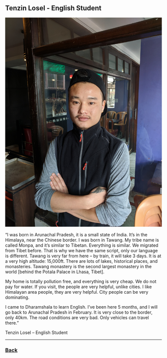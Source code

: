 ## Tenzin Losel - English Student
![Tenzin Losel](../images/tenzin-losel.jpg)

“I was born in Arunachal Pradesh, it is a small state of India. It’s in the Himalaya, near the Chinese border. I was born in Tawang. My tribe name is called Monpa, and it’s similar to Tibetan. Everything is similar. We migrated from Tibet before. That is why we have the same script, only our language is different. Tawang is very far from here – by train, it will take 3 days. It is at a very high altitude: 15,000ft. There are lots of lakes, historical places, and monasteries. Tawang monastery is the second largest monastery in the world \[behind the Potala Palace in Lhasa, Tibet\].

My home is totally pollution free, and everything is very cheap. We do not pay for water. If you visit, the people are very helpful, unlike cities. I like Himalayan area people, they are very helpful. City people can be very dominating.

I came to Dharamshala to learn English. I’ve been here 5 months, and I will go back to Arunachal Pradesh in February. It is very close to the border, only 40km. The road conditions are very bad. Only vehicles can travel there.” 

Tenzin Losel – English Student

---
### [Back](/pages/humans_of_dharamshala)
